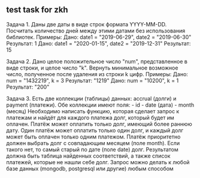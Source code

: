 <h2>test task for zkh</h2> 

Задача 1.
Даны две даты в виде строк формата YYYY-MM-DD. Посчитать количество дней между 
этими датами без использования библиотек.
Примеры:
Дано: date1 = "2019-06-29", date2 = "2019-06-30"
Результат: 1
Дано: date1 = "2020-01-15", date2 = "2019-12-31"
Результат: 15

Задача 2.
Дано целое положительное число "num", представленное в виде строки, и целое 
число "k". Вернуть минимальное возможное число, полученное после удаления из 
строки k цифр.
Примеры:
Дано: num = "1432219", k = 3
Результат: "1219"
Дано: num = "10200", k = 1
Результат: "200"

Задача 3.
Есть две коллекции (таблицы) данных: accrual (долги) и payment (платежи). Обе 
коллекции имеют поля:
\- id
\- date (дата)
\- month (месяц)
Необходимо написать функцию, которая сделает запрос к платежам и найдёт для 
каждого платежа долг, который будет им оплачен. Платёж может оплатить только 
долг, имеющий более раннюю дату. Один платёж может оплатить только один долг, и 
каждый долг может быть оплачен только одним платежом. Платёж приоритетно должен 
выбрать долг с совпадающим месяцем (поле month). Если такого нет, то самый 
старый по дате (поле date) долг.
Результатом должна быть таблица найденных соответствий, а также список платежей,
которые не нашли себе долг.
Запрос можно делать к любой базе данных (mongodb, postgresql или другие) любым 
способом